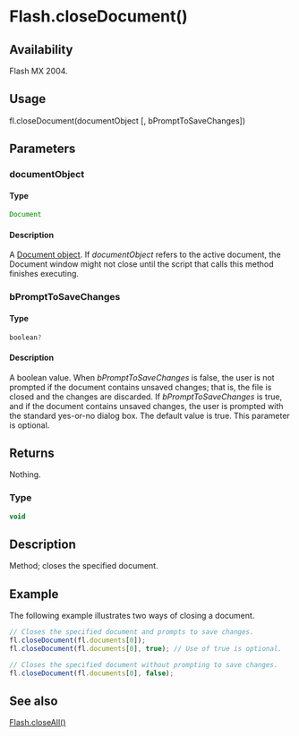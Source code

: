 # Flash.closeDocument()

## Availability

Flash MX 2004.

## Usage

fl.closeDocument(documentObject \[, bPromptToSaveChanges\])

## Parameters

### **documentObject**

#### Type

```typescript
Document
```

#### Description

A [Document object](../Document_object/Document_summary.md). If *documentObject* refers to the active document, the Document window might not close until the script that calls this method finishes executing.

### **bPromptToSaveChanges**

#### Type

```typescript
boolean?
```

#### Description

A boolean value. When *bPromptToSaveChanges* is false, the user is not prompted if the document contains unsaved changes; that is, the file is closed and the changes are discarded. If *bPromptToSaveChanges* is true, and if the document contains unsaved changes, the user is prompted with the standard yes-or-no dialog box. The default value is true. This parameter is optional.

## Returns

Nothing.

### Type

```typescript
void
```

## Description

Method; closes the specified document.

## Example

The following example illustrates two ways of closing a document.

```javascript
// Closes the specified document and prompts to save changes.
fl.closeDocument(fl.documents[0]);
fl.closeDocument(fl.documents[0], true); // Use of true is optional.

// Closes the specified document without prompting to save changes.
fl.closeDocument(fl.documents[0], false);
```

## See also

[Flash.closeAll()](../Flash_object/Flash7.md)
